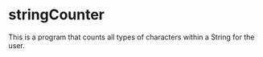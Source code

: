 # stringCounter
This is a program that counts all types of characters within a String for the user.
